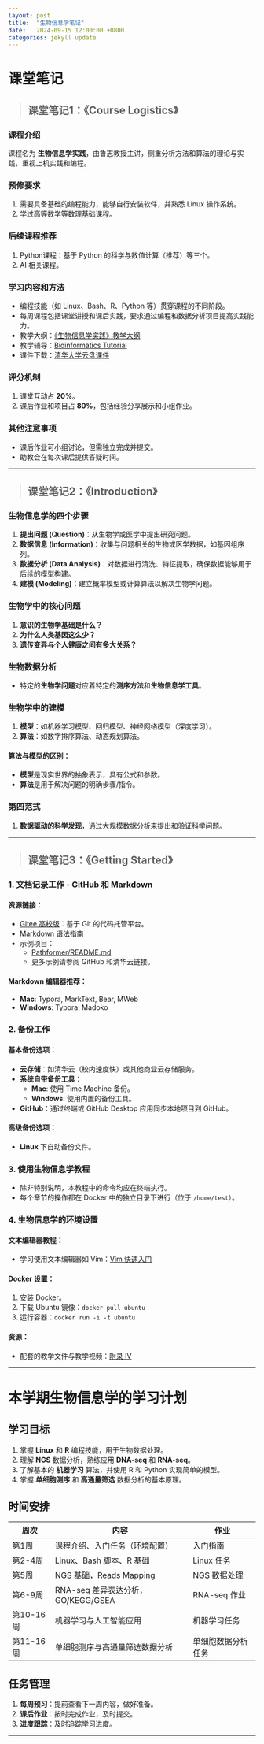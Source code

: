 ```yaml
---
layout: post
title:  "生物信息学笔记"
date:   2024-09-15 12:00:00 +0800
categories: jekyll update
---
```


# 课堂笔记

>## 课堂笔记1：《Course Logistics》

### 课程介绍
课程名为 **生物信息学实践**，由鲁志教授主讲，侧重分析方法和算法的理论与实践，重视上机实践和编程。

### 预修要求
1. 需要具备基础的编程能力，能够自行安装软件，并熟悉 Linux 操作系统。
2. 学过高等数学等数理基础课程。

### 后续课程推荐
1. Python课程：基于 Python 的科学与数值计算（推荐）等三个。
2. AI 相关课程。

### 学习内容和方法
- 编程技能（如 Linux、Bash、R、Python 等）贯穿课程的不同阶段。
- 每周课程包括课堂讲授和课后实践，要求通过编程和数据分析项目提高实践能力。
- 教学大纲：[《生物信息学实践》教学大纲](https://docs.qq.com/doc/DWXlXc29FclpaTmp2)
- 教学辅导：[Bioinformatics Tutorial](https://book.ncrnalab.org/teaching)
- 课件下载：[清华大学云盘课件](https://cloud.tsinghua.edu.cn/d/dcbb0944631a4291b34c/?p=%2FLectures&mode=list)

### 评分机制
1. 课堂互动占 **20%**。
2. 课后作业和项目占 **80%**，包括经验分享展示和小组作业。

### 其他注意事项
- 课后作业可小组讨论，但需独立完成并提交。
- 助教会在每次课后提供答疑时间。

---

>## 课堂笔记2：《Introduction》

### 生物信息学的四个步骤
1. **提出问题 (Question)**：从生物学或医学中提出研究问题。
2. **数据信息 (Information)**：收集与问题相关的生物或医学数据，如基因组序列。
3. **数据分析 (Data Analysis)**：对数据进行清洗、特征提取，确保数据能够用于后续的模型构建。
4. **建模 (Modeling)**：建立概率模型或计算算法以解决生物学问题。

### 生物学中的核心问题
1. **意识的生物学基础是什么？**
2. **为什么人类基因这么少？**
3. **遗传变异与个人健康之间有多大关系？**

### 生物数据分析
- 特定的**生物学问题**对应着特定的**测序方法**和**生物信息学工具**。

### 生物学中的建模
1. **模型**：如机器学习模型、回归模型、神经网络模型（深度学习）。
2. **算法**：如数字排序算法、动态规划算法。

#### 算法与模型的区别：
- **模型**是现实世界的抽象表示，具有公式和参数。
- **算法**是用于解决问题的明确步骤/指令。

### 第四范式
1. **数据驱动的科学发现**，通过大规模数据分析来提出和验证科学问题。

---

>## 课堂笔记3：《Getting Started》

### 1. 文档记录工作 - GitHub 和 Markdown

#### 资源链接：
- [Gitee 高校版](https://gitee.com/education)：基于 Git 的代码托管平台。
- [Markdown 语法指南](https://github.com/adam-p/markdown-here/wiki/Markdown-Cheatsheet)
- 示例项目：
  - [Pathformer/README.md](https://github.com/lulab/Pathformer/blob/main/README.md)
  - 更多示例请参阅 GitHub 和清华云链接。

#### Markdown 编辑器推荐：
- **Mac**: Typora, MarkText, Bear, MWeb
- **Windows**: Typora, Madoko

### 2. 备份工作

#### 基本备份选项：
- **云存储**：如清华云（校内速度快）或其他商业云存储服务。
- **系统自带备份工具**：
  - **Mac**: 使用 Time Machine 备份。
  - **Windows**: 使用内置的备份工具。
- **GitHub**：通过终端或 GitHub Desktop 应用同步本地项目到 GitHub。

#### 高级备份选项：
- **Linux** 下自动备份文件。

### 3. 使用生物信息学教程
- 除非特别说明，本教程中的命令均应在终端执行。
- 每个章节的操作都在 Docker 中的独立目录下进行（位于 `/home/test`）。

### 4. 生物信息学的环境设置
#### 文本编辑器教程：
- 学习使用文本编辑器如 Vim：[Vim 快速入门](https://cloud.tsinghua.edu.cn/d/ad22768345664924b202/?p=%2FVideo%2FPart%200.%20Getting%20Started&mode=list)

#### Docker 设置：
1. 安装 Docker。
2. 下载 Ubuntu 镜像：`docker pull ubuntu`
3. 运行容器：`docker run -i -t ubuntu`

#### 资源：
- 配套的教学文件与教学视频：[附录 IV](https://book.ncrnalab.org/teaching/appendix/appendix-iv.-teaching)

---

# 本学期生物信息学的学习计划

## 学习目标
1. 掌握 **Linux** 和 **R** 编程技能，用于生物数据处理。
2. 理解 **NGS** 数据分析，熟练应用 **DNA-seq** 和 **RNA-seq**。
3. 了解基本的 **机器学习** 算法，并使用 R 和 Python 实现简单的模型。
4. 掌握 **单细胞测序** 和 **高通量筛选** 数据分析的基本原理。

## 时间安排

| 周次 | 内容 | 作业 |
|---|---|---|
| 第1周 | 课程介绍、入门任务（环境配置） | 入门指南 |
| 第2-4周 | Linux、Bash 脚本、R 基础 | Linux 任务 |
| 第5周 | NGS 基础，Reads Mapping | NGS 数据处理 |
| 第6-9周 | RNA-seq 差异表达分析，GO/KEGG/GSEA | RNA-seq 作业 |
| 第10-16周 | 机器学习与人工智能应用 | 机器学习任务 |
| 第11-16周 | 单细胞测序与高通量筛选数据分析 | 单细胞数据分析任务 |

## 任务管理
1. **每周预习**：提前查看下一周内容，做好准备。
2. **课后作业**：按时完成作业，及时提交。
3. **进度跟踪**：及时追踪学习进度。

---

